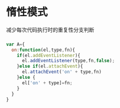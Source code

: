 惰性模式
====
减少每次代码执行时的重复性分支判断

### 
````js
var A={
  on:function(el,type,fn){
    if(el.addEventListener){
      el.addEventListener(type,fn,false);
    }else if(el.attachEvent){
      el.attachEvent('on' + type,fn)
    }else {
      el['on' + type]=fn;
    }
  }
}
````
